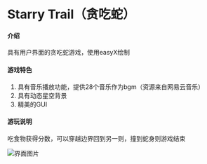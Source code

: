 # Starry Trail（贪吃蛇）

#### 介绍
具有用户界面的贪吃蛇游戏，使用easyX绘制

#### 游戏特色

1.  具有音乐播放功能，提供28个音乐作为bgm（资源来自网易云音乐）
2.  具有动态星空背景
3.  精美的GUI

#### 游玩说明
吃食物获得分数，可以穿越边界回到另一则，撞到蛇身则游戏结束

![界面图片](https://foruda.gitee.com/images/1738930806648794105/7658450f_14897246.png "屏幕截图")
